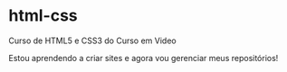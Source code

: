 # html-css
 Curso de HTML5 e CSS3 do Curso em Video


Estou aprendendo a criar sites e agora vou gerenciar meus repositórios!

<a href="https://santos-theo.github.io./html-css/exercicios/ex001/index.html">